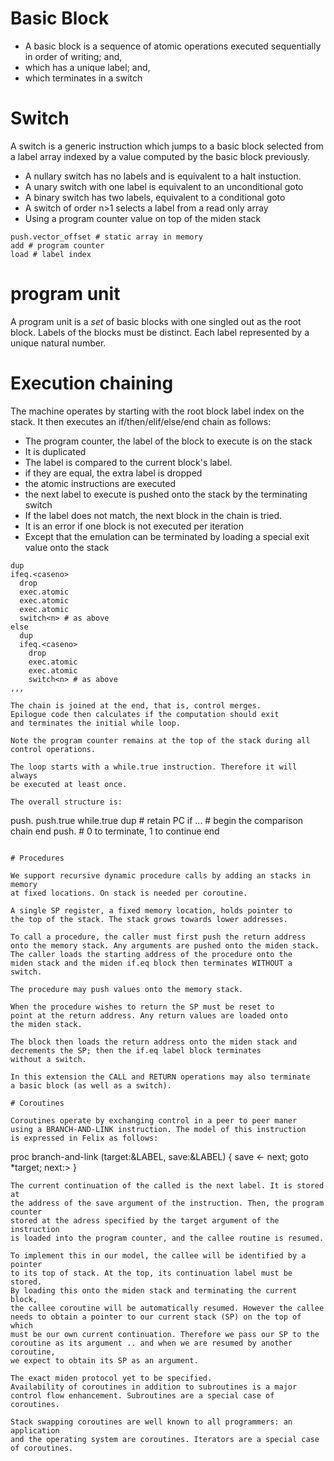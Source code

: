 # Basic Block

- A basic block is a sequence of atomic operations executed sequentially in order of writing; and, 
- which has a unique label; and,
- which terminates in a switch

# Switch
A switch is a generic instruction which jumps to a basic block selected from a label array 
indexed by a value computed by the basic block previously.

- A nullary switch has no labels and is equivalent to a halt instuction.
- A unary switch with one label is equivalent to an unconditional goto
- A binary switch has two labels, equivalent to a conditional goto
- A switch of order n>1 selects a label from a read only array
- Using a program counter value on top of the miden stack

```
push.vector_offset # static array in memory
add # program counter
load # label index
```

# program unit
A program unit is a *set* of basic blocks with one singled out as the root block.
Labels of the blocks must be distinct.
Each label represented by a unique natural number.

# Execution chaining
The machine operates by starting with the root block label index on the stack.
It then executes an if/then/elif/else/end chain as follows:

- The program counter, the label of the block to execute is on the stack
- It is duplicated
- The label is compared to the current block's label.
- if they are equal, the extra label is dropped
- the atomic instructions are executed
- the next label to execute is pushed onto the stack by the terminating switch
- If the label does not match, the next block in the chain is tried.
- It is an error if one block is not executed per iteration
- Except that the emulation can be terminated by loading a special exit value onto the stack


```
dup
ifeq.<caseno>
  drop
  exec.atomic
  exec.atomic
  exec.atomic
  switch<n> # as above
else
  dup
  ifeq.<caseno> 
    drop
    exec.atomic
    exec.atomic
    switch<n> # as above
,,,

The chain is joined at the end, that is, control merges.
Epilogue code then calculates if the computation should exit
and terminates the initial while loop.

Note the program counter remains at the top of the stack during all
control operations.

The loop starts with a while.true instruction. Therefore it will always
be executed at least once.

The overall structure is:
```
push.<root>
push.true
while.true
  dup          # retain PC
  if ...       # begin the comparison chain
  end
  push.<run>   # 0 to terminate, 1 to continue
end

```

# Procedures

We support recursive dynamic procedure calls by adding an stacks in memory
at fixed locations. On stack is needed per coroutine.

A single SP register, a fixed memory location, holds pointer to
the top of the stack. The stack grows towards lower addresses.

To call a procedure, the caller must first push the return address
onto the memory stack. Any arguments are pushed onto the miden stack.
The caller loads the starting address of the procedure onto the
miden stack and the miden if.eq block then terminates WITHOUT a switch.

The procedure may push values onto the memory stack.

When the procedure wishes to return the SP must be reset to
point at the return address. Any return values are loaded onto
the miden stack.

The block then loads the return address onto the miden stack and
decrements the SP; then the if.eq label block terminates
without a switch.

In this extension the CALL and RETURN operations may also terminate
a basic block (as well as a switch).

# Coroutines

Coroutines operate by exchanging control in a peer to peer maner
using a BRANCH-AND-LINK instruction. The model of this instruction
is expressed in Felix as follows:
```
  proc branch-and-link (target:&LABEL, save:&LABEL)
  {
     save <- next;
     goto *target;
     next:>
  }
``` 
The current continuation of the called is the next label. It is stored at 
the address of the save argument of the instruction. Then, the program counter
stored at the adress specified by the target argument of the instruction 
is loaded into the program counter, and the callee routine is resumed.

To implement this in our model, the callee will be identified by a pointer
to its top of stack. At the top, its continuation label must be stored.
By loading this onto the miden stack and terminating the current block,
the callee coroutine will be automatically resumed. However the callee
needs to obtain a pointer to our current stack (SP) on the top of which
must be our own current continuation. Therefore we pass our SP to the
coroutine as its argument .. and when we are resumed by another coroutine,
we expect to obtain its SP as an argument.

The exact miden protocol yet to be specified.
Availability of coroutines in addition to subroutines is a major
control flow enhancement. Subroutines are a special case of coroutines.

Stack swapping coroutines are well known to all programmers: an application
and the operating system are coroutines. Iterators are a special case
of coroutines.



